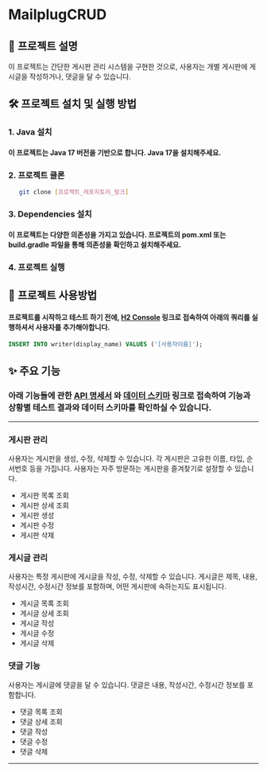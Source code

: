 # MailplugCRUD

## 📌 프로젝트 설명
이 프로젝트는 간단한 게시판 관리 시스템을 구현한 것으로, 사용자는 개별 게시판에 게시글을 작성하거나, 댓글을 달 수 있습니다.

## 🛠 프로젝트 설치 및 실행 방법

### 1. Java 설치

#### 이 프로젝트는 Java 17 버전을 기반으로 합니다. Java 17을 설치해주세요.
  
### 2. 프로젝트 클론
```bash
   git clone [프로젝트_레포지토리_링크]
```

### 3. Dependencies 설치

#### 이 프로젝트는 다양한 의존성을 가지고 있습니다. 프로젝트의 pom.xml 또는 build.gradle 파일을 통해 의존성을 확인하고 설치해주세요.

### 4. 프로젝트 실행
  
  
## 📖 프로젝트 사용방법

#### 프로젝트를 시작하고 테스트 하기 전에, [H2 Console](http://localhost:8080/h2-console/) 링크로 접속하여 아래의 쿼리를 실행하셔서 사용자를 추가해야합니다.
```sql
INSERT INTO writer(display_name) VALUES ('[사용자이름]');
```
## ✨ 주요 기능 

### 아래 기능들에 관한 [API 명세서](https://documenter.getpostman.com/view/26198634/2s9Y5SW667) 와 [데이터 스키마](https://dbdiagram.io/d/64e0617102bd1c4a5e09ab95) 링크로 접속하여 기능과 상황별 테스트 결과와 데이터 스키마를 확인하실 수 있습니다.
---
### 게시판 관리

사용자는 게시판을 생성, 수정, 삭제할 수 있습니다.
각 게시판은 고유한 이름, 타입, 순서번호 등을 가집니다.
사용자는 자주 방문하는 게시판을 즐겨찾기로 설정할 수 있습니다.

 * 게시판 목록 조회
 * 게시판 상세 조회
 * 게시판 생성  
 * 게시판 수정  
 * 게시판 삭제  

### 게시글 관리

사용자는 특정 게시판에 게시글을 작성, 수정, 삭제할 수 있습니다.
게시글은 제목, 내용, 작성시간, 수정시간 정보를 포함하며, 어떤 게시판에 속하는지도 표시됩니다.

 * 게시글 목록 조회
 * 게시글 상세 조회
 * 게시글 작성
 * 게시글 수정  
 * 게시글 삭제  
 
### 댓글 기능

사용자는 게시글에 댓글을 달 수 있습니다.
댓글은 내용, 작성시간, 수정시간 정보를 포함합니다.

 * 댓글 목록 조회
 * 댓글 상세 조회
 * 댓글 작성
 * 댓글 수정
 * 댓글 삭제
---
